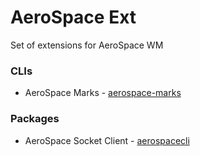 # AeroSpace Ext 

Set of extensions for AeroSpace WM

### CLIs 

 - AeroSpace Marks - [aerospace-marks](cmds/aerospace-marks)

### Packages

 - AeroSpace Socket Client - [aerospacecli](pkgs/aerospacecli)
